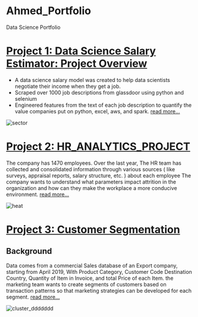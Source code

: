 # Ahmed_Portfolio
Data Science Portfolio
# [Project 1: Data Science Salary Estimator: Project Overview](https://github.com/Ahmd-karrar/ds_salary/tree/master)
- A data science salary  model was created to help data scientists negotiate their income when they get a job.
- Scraped over 1000 job descriptions from glassdoor using python and selenium
- Engineered features from the text of each job description to quantify the value companies put on python, excel, aws, and spark. [read more...](https://github.com/Ahmd-karrar/ds_salary/tree/master)
  
![sector](https://github.com/Ahmd-karrar/ds_salary/assets/155227956/6aefca44-3cf8-4702-95c8-eb99ba9b49b3)

# [Project 2: HR_ANALYTICS_PROJECT](https://github.com/Ahmd-karrar/HR_ANALYTICS_PROJECT/tree/main)

The company has 1470 employees. Over the last year, The HR team has collected and consolidated information through various sources ( like surveys, appraisal reports, salary structure,  etc. ) about each employee 
The company wants to understand what parameters impact attrition in the organization and how can they make the workplace a more conducive environment. [read more...](https://github.com/Ahmd-karrar/HR_ANALYTICS_PROJECT/tree/main)

  
![heat](https://github.com/Ahmd-karrar/HR_ANALYTICS_PROJECT/assets/155227956/7c256f2f-0a4c-498e-8589-fd8b7b9ffbe4)

# [Project 3: Customer Segmentation](https://github.com/Ahmd-karrar/Customer_Segmentation/blob/main/README.md)
## Background
Data comes from a commercial Sales database of an Export company, starting from April 2019, With Product Category, Customer Code
Destination Country, Quantity of Item in Invoice, and total Price of each Item. the marketing team wants to
create segments of customers based on transaction patterns so that marketing strategies can be developed for 
each segment. [read more...](https://github.com/Ahmd-karrar/Customer_Segmentation/blob/main/README.md)

![cluster_ddddddd](https://github.com/Ahmd-karrar/Ahmed_Portfolio/assets/155227956/f06ad5e8-6fa7-45bd-a373-18a8300726bb)
